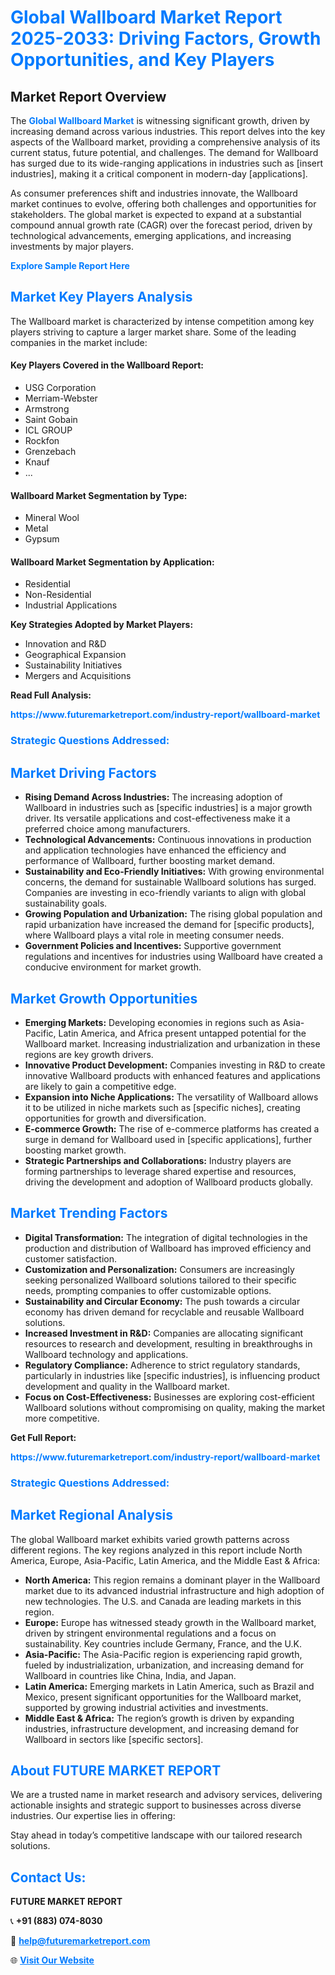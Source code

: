 <h1 style="color: #007BFF;">Global Wallboard Market Report 2025-2033: Driving Factors, Growth Opportunities, and Key Players</h1>

<section id="overview">
<h2>Market Report Overview</h2>
<p>The <a href="https://www.futuremarketreport.com/industry-report/wallboard-market" style="color: #007BFF; text-decoration: none;"><strong>Global Wallboard Market</strong></a> is witnessing significant growth, driven by increasing demand across various industries. This report delves into the key aspects of the Wallboard market, providing a comprehensive analysis of its current status, future potential, and challenges. The demand for Wallboard has surged due to its wide-ranging applications in industries such as [insert industries], making it a critical component in modern-day [applications].</p>
<p>As consumer preferences shift and industries innovate, the Wallboard market continues to evolve, offering both challenges and opportunities for stakeholders. The global market is expected to expand at a substantial compound annual growth rate (CAGR) over the forecast period, driven by technological advancements, emerging applications, and increasing investments by major players.</p>
</section>

<section id="overview">
<p><a href="https://www.futuremarketreport.com/request-sample/reportId=98347" style="color: #007BFF; text-decoration: none;"><strong>Explore Sample Report Here</strong></a></p>
</section>

<section id="key-players">
<h2 style="color: #007BFF;">Market Key Players Analysis</h2>
<p>The Wallboard market is characterized by intense competition among key players striving to capture a larger market share. Some of the leading companies in the market include:</p>
<h4>Key Players Covered in the Wallboard Report:</h4>
<ul><li>USG Corporation</li><li>Merriam-Webster</li><li>Armstrong</li><li>Saint Gobain</li><li>ICL GROUP</li><li>Rockfon</li><li>Grenzebach</li><li>Knauf</li><li>...</li></ul>
<h4>Wallboard Market Segmentation by Type:</h4>
<ul><li>Mineral Wool</li><li>Metal</li><li>Gypsum</li></ul>

<h4>Wallboard Market Segmentation by Application:</h4>
<ul><li>Residential</li><li>Non-Residential</li><li>Industrial Applications</li></ul>
<p><strong>Key Strategies Adopted by Market Players:</strong></p>
<ul>
<li>Innovation and R&D</li>
<li>Geographical Expansion</li>
<li>Sustainability Initiatives</li>
<li>Mergers and Acquisitions</li>
</ul>
</section>

<section>
<p><strong>Read Full Analysis: </strong></p><a href="https://www.futuremarketreport.com/industry-report/wallboard-market" style="color: #007BFF; text-decoration: none;"><strong>https://www.futuremarketreport.com/industry-report/wallboard-market</strong></a>
<h3 style="color: #007BFF;">Strategic Questions Addressed:</h3>
</section>

<section id="driving-factors">
<h2 style="color: #007BFF;">Market Driving Factors</h2>
<ul>
<li><strong>Rising Demand Across Industries:</strong> The increasing adoption of Wallboard in industries such as [specific industries] is a major growth driver. Its versatile applications and cost-effectiveness make it a preferred choice among manufacturers.</li>
<li><strong>Technological Advancements:</strong> Continuous innovations in production and application technologies have enhanced the efficiency and performance of Wallboard, further boosting market demand.</li>
<li><strong>Sustainability and Eco-Friendly Initiatives:</strong> With growing environmental concerns, the demand for sustainable Wallboard solutions has surged. Companies are investing in eco-friendly variants to align with global sustainability goals.</li>
<li><strong>Growing Population and Urbanization:</strong> The rising global population and rapid urbanization have increased the demand for [specific products], where Wallboard plays a vital role in meeting consumer needs.</li>
<li><strong>Government Policies and Incentives:</strong> Supportive government regulations and incentives for industries using Wallboard have created a conducive environment for market growth.</li>
</ul>
</section>

<section id="growth-opportunities">
<h2 style="color: #007BFF;">Market Growth Opportunities</h2>
<ul>
<li><strong>Emerging Markets:</strong> Developing economies in regions such as Asia-Pacific, Latin America, and Africa present untapped potential for the Wallboard market. Increasing industrialization and urbanization in these regions are key growth drivers.</li>
<li><strong>Innovative Product Development:</strong> Companies investing in R&D to create innovative Wallboard products with enhanced features and applications are likely to gain a competitive edge.</li>
<li><strong>Expansion into Niche Applications:</strong> The versatility of Wallboard allows it to be utilized in niche markets such as [specific niches], creating opportunities for growth and diversification.</li>
<li><strong>E-commerce Growth:</strong> The rise of e-commerce platforms has created a surge in demand for Wallboard used in [specific applications], further boosting market growth.</li>
<li><strong>Strategic Partnerships and Collaborations:</strong> Industry players are forming partnerships to leverage shared expertise and resources, driving the development and adoption of Wallboard products globally.</li>
</ul>
</section>

<section id="trending-factors">
<h2 style="color: #007BFF;">Market Trending Factors</h2>
<ul>
<li><strong>Digital Transformation:</strong> The integration of digital technologies in the production and distribution of Wallboard has improved efficiency and customer satisfaction.</li>
<li><strong>Customization and Personalization:</strong> Consumers are increasingly seeking personalized Wallboard solutions tailored to their specific needs, prompting companies to offer customizable options.</li>
<li><strong>Sustainability and Circular Economy:</strong> The push towards a circular economy has driven demand for recyclable and reusable Wallboard solutions.</li>
<li><strong>Increased Investment in R&D:</strong> Companies are allocating significant resources to research and development, resulting in breakthroughs in Wallboard technology and applications.</li>
<li><strong>Regulatory Compliance:</strong> Adherence to strict regulatory standards, particularly in industries like [specific industries], is influencing product development and quality in the Wallboard market.</li>
<li><strong>Focus on Cost-Effectiveness:</strong> Businesses are exploring cost-efficient Wallboard solutions without compromising on quality, making the market more competitive.</li>
</ul>
</section>

<section>
<p><strong>Get Full Report: </strong></p><a href="https://www.futuremarketreport.com/industry-report/wallboard-market" style="color: #007BFF; text-decoration: none;"><strong>https://www.futuremarketreport.com/industry-report/wallboard-market</strong></a>
<h3 style="color: #007BFF;">Strategic Questions Addressed:</h3>
</section>


<section id="regional-analysis">
<h2 style="color: #007BFF;">Market Regional Analysis</h2>
<p>The global Wallboard market exhibits varied growth patterns across different regions. The key regions analyzed in this report include North America, Europe, Asia-Pacific, Latin America, and the Middle East & Africa:</p>
<ul>
<li><strong>North America:</strong> This region remains a dominant player in the Wallboard market due to its advanced industrial infrastructure and high adoption of new technologies. The U.S. and Canada are leading markets in this region.</li>
<li><strong>Europe:</strong> Europe has witnessed steady growth in the Wallboard market, driven by stringent environmental regulations and a focus on sustainability. Key countries include Germany, France, and the U.K.</li>
<li><strong>Asia-Pacific:</strong> The Asia-Pacific region is experiencing rapid growth, fueled by industrialization, urbanization, and increasing demand for Wallboard in countries like China, India, and Japan.</li>
<li><strong>Latin America:</strong> Emerging markets in Latin America, such as Brazil and Mexico, present significant opportunities for the Wallboard market, supported by growing industrial activities and investments.</li>
<li><strong>Middle East & Africa:</strong> The region’s growth is driven by expanding industries, infrastructure development, and increasing demand for Wallboard in sectors like [specific sectors].</li>
</ul>
</section>

<footer>
<h2 style="color: #007BFF;">About FUTURE MARKET REPORT</h2>
<p>We are a trusted name in market research and advisory services, delivering actionable insights and strategic support to businesses across diverse industries. Our expertise lies in offering:</p>

<p>Stay ahead in today’s competitive landscape with our tailored research solutions.</p>

<h2 style="color: #007BFF;">Contact Us:</h2>
<p><strong>FUTURE MARKET REPORT</strong></p>
<p>📞 <strong>+91 (883) 074-8030</strong></p>
<p>📧 <strong><a href="mailto:help@futuremarketreport.com" style="color: #007BFF;">help@futuremarketreport.com</a></strong></p>
<p>🌐 <strong><a href="https://www.futuremarketreport.com/" style="color: #007BFF;">Visit Our Website</a></strong></p>
</footer>